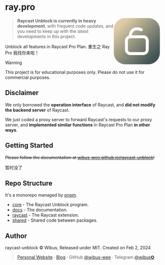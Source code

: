 # ray.pro

<img align="right" src="./.github/icon.png" height="150">

> **Raycast Unblock is currently in heavy development**, with frequent code updates, and you need to keep up with the latest developments in this project.

Unblock all features in Raycast Pro Plan. 重生之 Ray Pro 我找你来啦！

> [!WARNING]
> This project is for educational purposes only.
> Please do not use it for commercial purposes.

## Disclaimer

We only borrowed the **operation interface** of Raycast, and **did not modify the backend server** of Raycast.

We just coded a proxy server to forward Raycast's requests to our proxy server, and **implemented similar functions** in Raycast Pro Plan **in other ways**.

## Getting Started

~~Please follow the documentation at [wibus-wee.github.io/raycast-unblock](https://wibus-wee.github.io/raycast-unblock/)!~~

暂时没了

## Repo Structure

It's a monorepo managed by [pnpm](https://pnpm.io/).

- [core](./packages/core/) - The Raycast Unblock program.
- [docs](./packages/docs/) - The documentation.
- [raycast](./packages/raycast/) - The Raycast extension.
- [shared](./packages/shared/) - Shared code between packages.

## Author

raycast-unblock © Wibus, Released under MIT. Created on Feb 2, 2024

> [Personal Website](http://wibus.ren/) · [Blog](https://blog.wibus.ren/) · GitHub [@wibus-wee](https://github.com/wibus-wee/) · Telegram [@wibus✪](https://t.me/wibus_wee)
